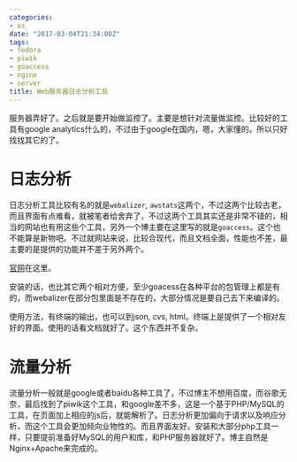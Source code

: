```yaml
---
categories:
- os
date: "2017-03-04T21:34:00Z"
tags:
- fedora
- piwik
- goaccess
- nginx
- server
title: Web服务器日志分析工具
---
```


服务器弄好了。之后就是要开始做监控了。主要是想针对流量做监控。比较好的工具有google analytics什么的，不过由于google在国内，嗯，大家懂的。所以只好找找其它的了。

# 日志分析
日志分析工具比较有名的就是`webalizer`, `awstats`这两个，不过这两个比较古老，而且界面有点难看，就被笔者给舍弃了，不过这两个工具其实还是非常不错的，相当的网站也有用这些个工具，另外一个博主要在这里写的就是`goaccess`。这个也不能算是新物吧。不过就网站来说，比较合现代，而且文档全面，性能也不差，最主要的是提供的功能并不差于另外两个。

[官网](https://goaccess.io)在这里。

安装的话，也比其它两个相对方便，至少goacess在各种平台的包管理上都是有的，而webalizer在部分包里面是不存在的，大部分情况是要自己去下来编译的。

使用方法，有终端的输出，也可以到json, cvs, html。终端上是提供了一个相对友好的界面。使用的话看文档就好了。这个东西并不复杂。

# 流量分析
流量分析一般就是google或者baidu各种工具了，不过博主不想用百度，而谷歌无奈，最后找到了piwik这个工具，和google差不多，这是一个基于PHP/MySQL的工具，在页面加上相应的js后，就能解析了。日志分析更加偏向于请求以及响应分析，而这个工具会更加倾向业物性的。而且界面友好。安装和大部分php工具一样，只要提前准备好MySQL的用户和库，和PHP服务器就好了。博主自然是Nginx+Apache来完成的。
